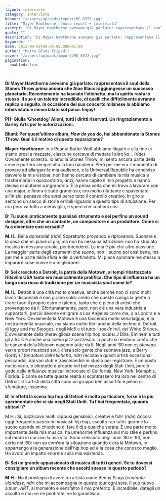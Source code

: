 ```yaml
---
layout: interviste
category: Interviste
banner: "/assets/uploads/import/MG_8972.jpg"
title: "Mayer Hawthorne: photo report + intervista"
excerpt: "Di Mayer Hawthorne avevamo già parlato: rappresentava il soul della Stones Throw prima ancora che Aloe Blacc raggiungesse un successo planetario. Recentemente ha lasciato l’etichetta, ma lo spirito resta lo stesso. Il suo è un talento incredibile, di quelli che difficilmente avranno replica o seguito. In occasione del suo concerto milanese lo abbiamo intervistato e…"
quote: ""
description: "Di Mayer Hawthorne avevamo già parlato: rappresentava il soul della Stones Throw prima ancora che Aloe Blacc raggiungesse un successo planetario. Recentemente ha lasciato l’etichetta, ma lo spirito resta lo stesso. Il suo è un talento incredibile, di quelli che difficilmente avranno replica o seguito. In occasione del suo concerto milanese lo abbiamo intervistato e…"
keywords: ""
date: 2012-04-05T00:00:00.000+01:00
author: "Marta Blumi Tripodi"
cover: "/assets/uploads/import/MG_8972.jpg"
pagination:
  enabled: true

---
```


**Di Mayer Hawthorne avevamo già parlato: rappresentava il soul della Stones Throw prima ancora che Aloe Blacc raggiungesse un successo planetario. Recentemente ha lasciato l’etichetta, ma lo spirito resta lo stesso. Il suo è un talento incredibile, di quelli che difficilmente avranno replica o seguito. In occasione del suo concerto milanese lo abbiamo intervistato e immortalato sul palco. Enjoy!**

**PH: Giulia ‘Ghostdog’ Alloni, tutti i diritti riservati. Un ringraziamento a Barley Arts per le autorizzazioni.**

**Blumi: Per quest’ultimo album, _How do you do_, hai abbandonato la Stones Throw. Qual è il motivo di questa separazione?**

**Mayer Hawthorne:** Io e Peanut Butter Wolf abbiamo litigato e alla fine ci siamo presi a mazzate, ciascuno cercava di mettere l’altro ko… (_ride_) Ovviamente scherzo. Io amo la Stones Throw, mi sento ancora parte della crew e porterò sempre alta la loro bandiera. Però per me era il momento di provare ad allargare la mia audience, e la Universal Republic ha condiviso davvero la mia visione: non hanno cercato di cambiare la mia musica e trasformarla in qualcos’altro, anzi, hanno capito il mio progetto e hanno deciso di aiutarmi a ingrandirlo. È la prima volta che mi trovo a lavorare con una major, e finora è stato grandioso; ero molto riluttante e spaventato all’inizio, pensavo che avrei perso tutto il controllo creativo. In giro si sentono un sacco di storie orribili riguardo a questo tipo di situazione. Per ora però va tutto a meraviglia, e spero che continui così.

**B: Tu suoni praticamente qualsiasi strumento e sei perfino un sound designer, oltre che un cantante, un compositore e un produttore. Come si fa a diventare così versatili?**

**M.H.:** Bella domanda! (_ride_) Soprattutto provando e riprovando. Suonare è la cosa che mi piace di più, ma non ho nessuna istruzione: non ho studiato musica in nessuna scuola, per intenderci. La mia è più che altro passione. La maggior parte degli strumenti che suono, non li suono poi così bene, ma per me è parte della sfida e del divertimento. Mi piace spronare me stesso a imparare cose nuove e a migliorarmi.

**B: Sei cresciuto a Detroit, la patria della Motown, ai tempi ribattezzata Hitsville USA tanto era musicalmente prolifica. Che tipo di influenza ha un luogo così ricco di tradizione per un musicista soul come te?**

**M.H.**: Detroit è una città molto creativa, anche perché non ci sono molti lavori disponibili e non girano soldi: credo che questo spinga la gente a tirare fuori il proprio estro e talento, tanto che è pieno di artisti che provengono da lì. Sfortunatamente, però, non c’è una vera industria a supportarli, perciò devono emigrare a Los Angeles come me, o a Londra e a New York. Ovviamente la Motown è una faccenda molto seria laggiù, è la nostra eredità musicale, ma siamo molto fieri anche della techno di Detroit, di Iggy and the Stooges, degli Mc5 e di tutto il rock’n’roll, dei White Stripes… E ovviamente della meravigliosa scena hip hop locale: J Dilla, Eminem e tutti gli altri. C’è anche una scena jazz pazzesca: in pochi si rendono conto che le canzoni della Motown nascono tutte da lì. Negli anni ’60 non esistevano veri e propri musicisti soul, c’era solo gente che suonava jazz, e Berry Gordy (_il fondatore dell’etichetta, ndr_) reclutava questi artisti eccezionali pescandoli dai vari club e trascinandoli in studio per registrare. È un posto molto vario, e oltretutto è proprio nel bel mezzo degli Stati Uniti, perciò gode delle influenze musicali incrociate di California, New York, Memphis, Florida. È come se tutte queste realtà si scontrassero tra loro nel centro di Detroit. Gli artisti della città sono un gruppo ben assortito e pieno di sfumature, insomma.

**B: In effetti la scena hip hop di Detroit è molto particolare, forse è la più sperimentale che ci sia negli Stati Uniti. Tu l’hai frequentata, quando abitavi lì?**

M.H.: Sì, bazzicavo molti rappusi genialoidi, creativi e folli! (_ride_) Ancora oggi frequento parecchi musicisti hip hop, ascolto rap tutti i giorni e lo suono quando mi chiedono di fare il dj a qualche serata. È una parte molto importante della mia musica, ha un’enorme influenza sul mio stile e perfino sul modo in cui vivo la mia vita. Sono cresciuto negli anni ’80 e ’90, non certo nei ’60: non so com’era la situazione quando c’era la Motown, io appartengo alla generazione dell’hip hop ed è la cosa che conosco meglio. Ha avuto un impatto enorme sulla mia esistenza.

**B: Sei un grande appassionato di musica di tutti i generi. Se tu dovessi consigliare un album recente che ascolti spesso in questo periodo?**

**M.H.:** Ho il privilegio di avere un artista come Benny Sings (_cantante olandese, ndr_) che mi accompagna in questo tour ogni sera. Il suo nuovo album, _ART_, al momento è senz’altro il mio preferito. È incredibile, dategli un ascolto e non ve ne pentirete, ve lo garantisco.
